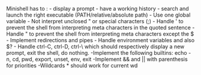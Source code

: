 Minishell has to :
	- display a prompt
	- have a working history
	- search and launch the right executable (PATH/relative/absolute path)
	- Use one global variable
	- Not interpret unclosed " or special characters (\;)
	- Handle ' to prevent the shell from interpreting meta characters in the quoted sentence
	- Handle " to prevent the shell from interpreting meta characters except the $
	- Implement redirections and pipes
	- Handle environment variables and also $?
	- Handle ctrl-C, ctrl-D, ctrl-\ which should respectively display a new prompt, exit the shell, do nothing.
	-Implement the following builtins: echo -n, cd, pwd, export, unset, env, exit
	-Implement && and || with parenthesis for priorities
	-Wildcards * should work for current wd
